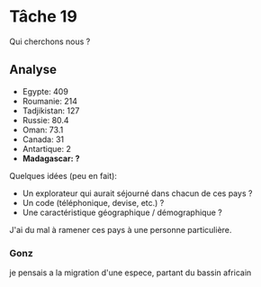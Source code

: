 # Tâche 19

Qui cherchons nous ?

## Analyse

* Egypte: 409
* Roumanie: 214
* Tadjikistan: 127
* Russie: 80.4
* Oman: 73.1
* Canada: 31
* Antartique: 2
* **Madagascar: ?**


Quelques idées (peu en fait):

* Un explorateur qui aurait séjourné dans chacun de ces pays ?
* Un code (téléphonique, devise, etc.) ?
* Une caractéristique géographique / démographique ?

J'ai du mal à ramener ces pays à une personne particulière.

### Gonz
je pensais a la migration d'une espece, partant du bassin africain
